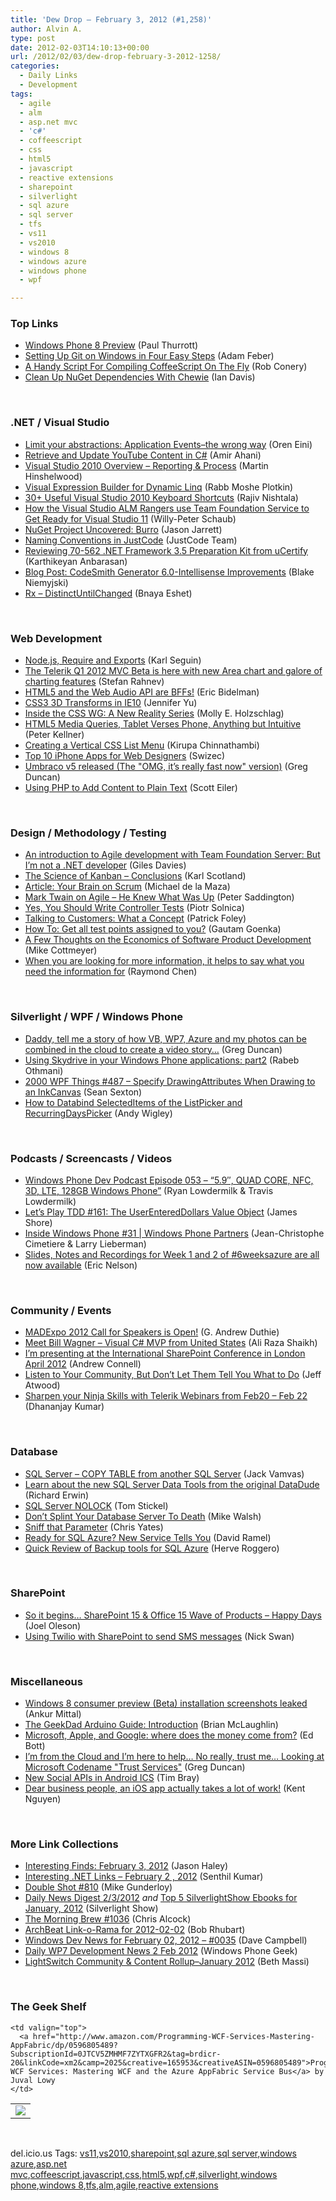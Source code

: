 ```yaml
---
title: 'Dew Drop – February 3, 2012 (#1,258)'
author: Alvin A.
type: post
date: 2012-02-03T14:10:13+00:00
url: /2012/02/03/dew-drop-february-3-2012-1258/
categories:
  - Daily Links
  - Development
tags:
  - agile
  - alm
  - asp.net mvc
  - 'c#'
  - coffeescript
  - css
  - html5
  - javascript
  - reactive extensions
  - sharepoint
  - silverlight
  - sql azure
  - sql server
  - tfs
  - vs11
  - vs2010
  - windows 8
  - windows azure
  - windows phone
  - wpf

---
```

### <a name="top"></a>Top Links

  * [Windows Phone 8 Preview][1] (Paul Thurrott)
  * [Setting Up Git on Windows in Four Easy Steps][2] (Adam Feber)
  * [A Handy Script For Compiling CoffeeScript On The Fly][3] (Rob Conery)
  * [Clean Up NuGet Dependencies With Chewie][4] (Ian Davis)

&#160;

### <a name="dotnet"></a>.NET / Visual Studio

  * [Limit your abstractions: Application Events–the wrong way][5] (Oren Eini)
  * [Retrieve and Update YouTube Content in C#][6] (Amir Ahani)
  * [Visual Studio 2010 Overview – Reporting & Process][7] (Martin Hinshelwood)
  * [Visual Expression Builder for Dynamic Linq][8] (Rabb Moshe Plotkin)
  * [30+ Useful Visual Studio 2010 Keyboard Shortcuts][9] (Rajiv Nishtala)
  * [How the Visual Studio ALM Rangers use Team Foundation Service to Get Ready for Visual Studio 11][10] (Willy-Peter Schaub)
  * [NuGet Project Uncovered: Burro][11] (Jason Jarrett)
  * [Naming Conventions in JustCode][12] (JustCode Team)
  * [Reviewing 70-562 .NET Framework 3.5 Preparation Kit from uCertify][13] (Karthikeyan Anbarasan)
  * [Blog Post: CodeSmith Generator 6.0-Intellisense Improvements][14] (Blake Niemyjski)
  * [Rx &#8211; DistinctUntilChanged][15] (Bnaya Eshet)

&#160;

### <a name="web"></a>Web Development

  * [Node.js, Require and Exports][16] (Karl Seguin)
  * <a href="http://feedproxy.google.com/~r/Telerik/~3/10Ep2y1_0qs/the-q1-2012-mvc-beta-is-here-with-new-area-chart-and-galore-of-charting-features.aspx" target="_blank">The Telerik Q1 2012 MVC Beta is here with new Area chart and galore of charting features</a> (Stefan Rahnev)
  * [HTML5 and the Web Audio API are BFFs!][17] (Eric Bidelman)
  * [CSS3 3D Transforms in IE10][18] (Jennifer Yu)
  * [Inside the CSS WG: A New Reality Series][19] (Molly E. Holzschlag)
  * [HTML5 Media Queries, Tablet Verses Phone, Anything but Intuitive][20] (Peter Kellner)
  * [Creating a Vertical CSS List Menu][21] (Kirupa Chinnathambi)
  * [Top 10 iPhone Apps for Web Designers][22] (Swizec)
  * [Umbraco v5 released (The "OMG, it&#8217;s really fast now" version)][23] (Greg Duncan)
  * [Using PHP to Add Content to Plain Text][24] (Scott Eiler)

&#160;

### <a name="design"></a>Design / Methodology / Testing

  * [An introduction to Agile development with Team Foundation Server: But I’m not a .NET developer][25] (Giles Davies)
  * [The Science of Kanban – Conclusions][26] (Karl Scotland)
  * [Article: Your Brain on Scrum][27] (Michael de la Maza)
  * [Mark Twain on Agile – He Knew What Was Up][28] (Peter Saddington)
  * <a href="http://solnic.eu/2012/02/02/yes-you-should-write-controller-tests.html" target="_blank">Yes, You Should Write Controller Tests</a> (Piotr Solnica)
  * [Talking to Customers: What a Concept][29] (Patrick Foley)
  * [How To: Get all test points assigned to you?][30] (Gautam Goenka)
  * [A Few Thoughts on the Economics of Software Product Development][31] (Mike Cottmeyer)
  * [When you are looking for more information, it helps to say what you need the information for][32] (Raymond Chen)

&#160;

### <a name="silverlight"></a>Silverlight / WPF / Windows Phone

  * [Daddy, tell me a story of how VB, WP7, Azure and my photos can be combined in the cloud to create a video story&#8230;][33] (Greg Duncan)
  * [Using Skydrive in your Windows Phone applications: part2][34] (Rabeb Othmani)
  * <a href="http://wpf.2000things.com/2012/02/03/487-specify-drawingattributes-when-drawing-to-an-inkcanvas/" target="_blank">2000 WPF Things #487 – Specify DrawingAttributes When Drawing to an InkCanvas</a> (Sean Sexton)
  * [How to Databind SelectedItems of the ListPicker and RecurringDaysPicker][35] (Andy Wigley)

&#160;

### <a name="podcasts"></a>Podcasts / Screencasts / Videos

  * <a href="http://feedproxy.google.com/~r/WindowsPhoneDevPodcast/~3/H_4IOtKrmi0/" target="_blank">Windows Phone Dev Podcast Episode 053 – “5.9″, QUAD CORE, NFC, 3D, LTE, 128GB Windows Phone”</a> (Ryan Lowdermilk & Travis Lowdermilk)
  * [Let&#8217;s Play TDD #161: The UserEnteredDollars Value Object][36] (James Shore)
  * [Inside Windows Phone #31 | Windows Phone Partners][37] (Jean-Christophe Cimetiere & Larry Lieberman)
  * [Slides, Notes and Recordings for Week 1 and 2 of #6weeksazure are all now available][38] (Eric Nelson)

&#160;

### <a name="events"></a>Community / Events

  * [MADExpo 2012 Call for Speakers is Open!][39] (G. Andrew Duthie)
  * [Meet Bill Wagner – Visual C# MVP from United States][40] (Ali Raza Shaikh)
  * [I’m presenting at the International SharePoint Conference in London April 2012][41] (Andrew Connell)
  * [Listen to Your Community, But Don&#8217;t Let Them Tell You What to Do][42] (Jeff Atwood)
  * [Sharpen your Ninja Skills with Telerik Webinars from Feb20 – Feb 22][43] (Dhananjay Kumar)

&#160;

### <a name="sql"></a>Database

  * [SQL Server – COPY TABLE from another SQL Server][44] (Jack Vamvas)
  * [Learn about the new SQL Server Data Tools from the original DataDude][45] (Richard Erwin)
  * [SQL Server NOLOCK][46] (Tom Stickel)
  * [Don’t Splint Your Database Server To Death][47] (Mike Walsh)
  * [Sniff that Parameter][48] (Chris Yates)
  * [Ready for SQL Azure? New Service Tells You][49] (David Ramel)
  * [Quick Review of Backup tools for SQL Azure][50] (Herve Roggero)

&#160;

### <a name="sp"></a>SharePoint

  * [So it begins… SharePoint 15 & Office 15 Wave of Products &#8211; Happy Days][51] (Joel Oleson)
  * [Using Twilio with SharePoint to send SMS messages][52] (Nick Swan)

&#160;

### <a name="misc"></a>Miscellaneous

  * [Windows 8 consumer preview (Beta) installation screenshots leaked][53] (Ankur Mittal)
  * [The GeekDad Arduino Guide: Introduction][54] (Brian McLaughlin)
  * [Microsoft, Apple, and Google: where does the money come from?][55] (Ed Bott)
  * [I&#8217;m from the Cloud and I&#8217;m here to help&#8230; No really, trust me&#8230; Looking at Microsoft Codename "Trust Services"][56] (Greg Duncan)
  * [New Social APIs in Android ICS][57] (Tim Bray)
  * <a href="http://kentnguyen.com/ios/what-does-it-take-to-make-an-ios-app/" target="_blank">Dear business people, an iOS app actually takes a lot of work!</a> (Kent Nguyen)

&#160;

### <a name="links"></a>More Link Collections

  * [Interesting Finds: February 3, 2012][58] (Jason Haley)
  * [Interesting .NET Links – February 2 , 2012][59] (Senthil Kumar)
  * [Double Shot #810][60] (Mike Gunderloy)
  * [Daily News Digest 2/3/2012][61] _and_ [Top 5 SilverlightShow Ebooks for January, 2012][62] (Silverlight Show)
  * [The Morning Brew #1036][63] (Chris Alcock)
  * [ArchBeat Link-o-Rama for 2012-02-02][64] (Bob Rhubart)
  * [Windows Dev News for February 02, 2012 &#8211; #0035][65] (Dave Campbell)
  * [Daily WP7 Development News 2 Feb 2012][66] (Windows Phone Geek)
  * [LightSwitch Community & Content Rollup–January 2012][67] (Beth Massi)

&#160;

### <a name="shelf"></a>The Geek Shelf

<table border="0" cellspacing="0" cellpadding="0">
  <tr>
    <td>
      <img data-recalc-dims="1" decoding="async" src="https://i0.wp.com/ecx.images-amazon.com/images/I/518DCAlNQxL._SL160_.jpg?w=660" />
    </td>
    
    <td valign="top">
      <a href="http://www.amazon.com/Programming-WCF-Services-Mastering-AppFabric/dp/0596805489?SubscriptionId=0JTCV5ZMHMF7ZYTXGFR2&tag=brdicr-20&linkCode=xm2&camp=2025&creative=165953&creativeASIN=0596805489">Programming WCF Services: Mastering WCF and the Azure AppFabric Service Bus</a> by Juval Lowy
    </td>
  </tr>
</table>

&#160;

<div style="padding-bottom: 0px; margin: 0px; padding-left: 0px; padding-right: 0px; display: inline; float: none; padding-top: 0px" id="scid:0767317B-992E-4b12-91E0-4F059A8CECA8:21fb7694-904c-4990-b102-72d78fc08a24" class="wlWriterEditableSmartContent">
  del.icio.us Tags: <a href="http://del.icio.us/popular/vs11" rel="tag">vs11</a>,<a href="http://del.icio.us/popular/vs2010" rel="tag">vs2010</a>,<a href="http://del.icio.us/popular/sharepoint" rel="tag">sharepoint</a>,<a href="http://del.icio.us/popular/sql+azure" rel="tag">sql azure</a>,<a href="http://del.icio.us/popular/sql+server" rel="tag">sql server</a>,<a href="http://del.icio.us/popular/windows+azure" rel="tag">windows azure</a>,<a href="http://del.icio.us/popular/asp.net+mvc" rel="tag">asp.net mvc</a>,<a href="http://del.icio.us/popular/coffeescript" rel="tag">coffeescript</a>,<a href="http://del.icio.us/popular/javascript" rel="tag">javascript</a>,<a href="http://del.icio.us/popular/css" rel="tag">css</a>,<a href="http://del.icio.us/popular/html5" rel="tag">html5</a>,<a href="http://del.icio.us/popular/wpf" rel="tag">wpf</a>,<a href="http://del.icio.us/popular/c%23" rel="tag">c#</a>,<a href="http://del.icio.us/popular/silverlight" rel="tag">silverlight</a>,<a href="http://del.icio.us/popular/windows+phone" rel="tag">windows phone</a>,<a href="http://del.icio.us/popular/windows+8" rel="tag">windows 8</a>,<a href="http://del.icio.us/popular/tfs" rel="tag">tfs</a>,<a href="http://del.icio.us/popular/alm" rel="tag">alm</a>,<a href="http://del.icio.us/popular/agile" rel="tag">agile</a>,<a href="http://del.icio.us/popular/reactive+extensions" rel="tag">reactive extensions</a>
</div>

 [1]: http://www.winsupersite.com/article/windows8/windows-phone-8-preview-142154
 [2]: http://blog.assembla.com/assemblablog/tabid/12618/bid/77264/Setting-Up-Git-on-Windows-in-Four-Easy-Steps.aspx
 [3]: http://feedproxy.google.com/~r/wekeroad/EeKc/~3/3Tghg22hK8A/
 [4]: http://visualstudiomagazine.com/articles/2012/02/03/clean-up-nuget-dependencies-with-chewie.aspx
 [5]: http://feedproxy.google.com/~r/AyendeRahien/~3/EMS7JIJtEf0/limit-your-abstractions-application-eventsndash-the-wrong-way
 [6]: http://feeds.dzone.com/~r/zones/dotnet/~3/7GYldOGZtcQ/retrieve-and-update-youtube
 [7]: http://feedproxy.google.com/~r/MartinHinshelwood/~3/JgsiHe5ZlDY/
 [8]: http://www.codeproject.com/Articles/90589/Visual-Expression-Builder-for-Dynamic-Linq
 [9]: http://feedproxy.google.com/~r/microsoft_feed/~3/-lk-ELQEBIw/
 [10]: http://www.codeproject.com/Articles/324056/How-the-Visual-Studio-ALM-Rangers-use-Team-Foundat
 [11]: http://feedproxy.google.com/~r/ElegantCode/~3/nx_KxlgUb14/
 [12]: http://feedproxy.google.com/~r/Telerik/~3/Y3q2SlT3P50/naming-conventions-in-justcode.aspx
 [13]: http://f5debug.net/2012/02/02/reviewing-70-562-net-framework-3-5-preparation-kit-from-ucertify/
 [14]: http://community.codesmithtools.com/CodeSmith_Official_7/b/announcements/archive/2012/02/02/codesmith-generator-6-0-intellisense-improvements.aspx
 [15]: http://blogs.microsoft.co.il/blogs/bnaya/archive/2012/02/02/rx-distinctuntilchanged.aspx
 [16]: http://openmymind.net/2012/2/3/Node-Require-and-Exports
 [17]: http://feedproxy.google.com/~r/html5rocks/~3/kCcVF5NMPvk/HTML5-audio-and-the-Web-Audio-API-are-BFFs
 [18]: http://blogs.msdn.com/b/ie/archive/2012/02/02/css3-3d-transforms-in-ie10.aspx
 [19]: http://www.molly.com/2012/02/02/inside-the-css-wg-a-new-reality-series/
 [20]: http://feedproxy.google.com/~r/Peterkellnernet/~3/ZWLJsGTMIeY/
 [21]: http://www.kirupa.com/html5/creating_a_vertical_css_list_menu.htm
 [22]: http://feedproxy.google.com/~r/AGeekWithAHat2/~3/FlAxR0YYjyg/3624
 [23]: http://coolthingoftheday.blogspot.com/2012/02/umbraco-v5-released-it-really-fast-now.html
 [24]: http://blog.matrixresources.com/blog/using-php-add-content-plain-text
 [25]: http://blogs.msdn.com/b/visualstudiouk/archive/2012/02/02/an-introduction-to-agile-development-with-team-foundation-server-but-i-m-not-a-net-developer.aspx
 [26]: http://availagility.co.uk/2012/02/03/the-science-of-kanban-conclusions/
 [27]: http://www.infoq.com/articles/brain-scrum-maza
 [28]: http://feedproxy.google.com/~r/agilescout/~3/vBjcHZS6ZRs/
 [29]: http://visualstudiomagazine.com/articles/2012/02/02/talking-to-customers.aspx
 [30]: http://blogs.msdn.com/b/visualstudioalm/archive/2012/02/02/how-to-get-all-test-points-assigned-to-you.aspx
 [31]: http://feedproxy.google.com/~r/LeadingAgile/~3/srBlT0tv0uE/
 [32]: http://blogs.msdn.com/b/oldnewthing/archive/2012/02/02/10263027.aspx
 [33]: http://coolthingoftheday.blogspot.com/2012/02/daddy-tell-me-story-of-how-vb-wp7-azure.html
 [34]: http://rabeb.wordpress.com/2012/02/02/using-skydrive-in-your-windows-phone-applications-part2/
 [35]: http://mobileworld.appamundi.com/blogs/andywigley/archive/2012/02/02/how-to-databind-selecteditems-of-the-listpicker-and-recurringdayspicker.aspx
 [36]: http://jamesshore.com/Blog/Lets-Play/Episode-161.html
 [37]: http://channel9.msdn.com/Shows/Inside+Windows+Phone/Inside-Windows-Phone-31--Windows-Phone-Partners
 [38]: http://feedproxy.google.com/~r/IUpdateable/~3/IA9EorfJBfU/
 [39]: http://feeds.devhammer.net/~r/devhammer/~3/AjXJUF8HZak/madexpo-2012-call-for-speakers-is-open
 [40]: http://feedproxy.google.com/~r/microsoft_feed/~3/6xtjasn-Rj4/
 [41]: http://feedproxy.google.com/~r/AndrewConnell/~3/W6V89C7eeaA/irsquom-presenting-at-the-international-sharepoint-conference-in-london-april.aspx
 [42]: http://www.codinghorror.com/blog/2012/02/listen-to-your-community-but-dont-let-them-tell-you-what-to-do.html
 [43]: http://debugmode.net/2012/02/02/sharpen-your-ninja-skills-with-telerik-webinars-from-feb20-feb-22/
 [44]: http://feedproxy.google.com/~r/sqlserverpedia/~3/jwn02UvWCNg/
 [45]: http://blogs.msdn.com/b/visualstudiouk/archive/2012/02/03/learn-about-the-new-sql-server-data-tools-from-the-original-datadude.aspx
 [46]: http://geekswithblogs.net/TomStickel/archive/2012/02/02/sql-server-nolock.aspx
 [47]: http://feedproxy.google.com/~r/sqlserverpedia/~3/kawbnUEN-H0/
 [48]: http://feedproxy.google.com/~r/sqlserverpedia/~3/9Psv8AxoDR0/
 [49]: http://visualstudiomagazine.com/blogs/data-driver/2012/01/sql-azure-security.aspx
 [50]: http://geekswithblogs.net/hroggero/archive/2012/02/02/quick-review-of-backup-tools-for-sql-azure.aspx
 [51]: http://feedproxy.google.com/~r/JoelsSharepointLand/~3/_e3dV-Fxz_8/ViewPost.aspx
 [52]: http://lightningtools.com/blog/archive/2012/02/03/using-twilio-with-sharepoint-to-send-sms-messages.aspx
 [53]: http://feedproxy.google.com/~r/Windows8Beta/~3/7-rHZ4m317g/windows-8-consumer-preview-beta-installation-screenshots-leaked
 [54]: http://feeds.wired.com/~r/wiredgeekdad/~3/FnaK8dOIXL0/
 [55]: http://feedproxy.google.com/~r/zdnet/Bott/~3/czzRZL3crlk/4469
 [56]: http://coolthingoftheday.blogspot.com/2012/02/i-from-cloud-and-i-here-to-help-no.html
 [57]: http://feedproxy.google.com/~r/blogspot/hsDu/~3/IK2pKxJiuhU/new-social-apis-in-android-ics.html
 [58]: http://jasonhaley.com/blog/post.aspx?id=523daeb4-3359-4309-b192-9c126e76410d
 [59]: http://techblog.ginktage.com/2012/02/interesting-net-links-february-2-2012/
 [60]: http://afreshcup.com/home/2012/2/3/double-shot-810.html
 [61]: http://feedproxy.google.com/~r/silverlightshow/~3/TNPcYvm5vkI/Daily-News-Digest-2-3-2012.aspx
 [62]: http://feedproxy.google.com/~r/silverlightshow/~3/lYj4GeAhbMc/Top-5-SilverlightShow-Ebooks-for-January-2012.aspx
 [63]: http://feedproxy.google.com/~r/ReflectivePerspective/~3/Wr929wqe4FY/
 [64]: http://feedproxy.google.com/~r/brhubartOTN/~3/5dcjpbSq_r4/archbeat_link_o_rama_for72
 [65]: http://www.windowsdevnews.com/Blogs.aspx?ID=57
 [66]: http://feedproxy.google.com/~r/Windowsphonegeek/~3/-J75eiHIBC8/daily-wp7-development-news-2-feb-2012
 [67]: http://blogs.msdn.com/b/bethmassi/archive/2012/02/02/lightswitch-community-amp-content-rollup-january-2012.aspx